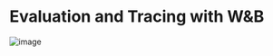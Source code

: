 
# Evaluation and Tracing with W&B

![image](https://github.com/Jeevan672/Eval_with_wandbd/assets/88030873/6806bacd-16e9-456c-8c1a-a9b297ee1852)
